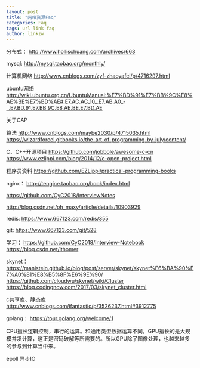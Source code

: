 ```yaml
---
layout: post
title: "网络资源Faq"
categories: Faq
tags: url link faq
author: linkzw
---
```


分布式：
http://www.hollischuang.com/archives/663


mysql:
http://mysql.taobao.org/monthly/

计算机网络
http://www.cnblogs.com/zyf-zhaoyafei/p/4716297.html

ubuntu网络
http://wiki.ubuntu.org.cn/UbuntuManual:%E7%BD%91%E7%BB%9C%E8%AE%BE%E7%BD%AE#.E7.AC.AC_10_.E7.AB.A0_-_.E7.BD.91.E7.BB.9C.E8.AE.BE.E7.BD.AE

关于CAP

算法
http://www.cnblogs.com/maybe2030/p/4715035.html
https://wizardforcel.gitbooks.io/the-art-of-programming-by-july/content/

C、C++开源项目
https://github.com/jobbole/awesome-c-cn
https://www.ezlippi.com/blog/2014/12/c-open-project.html

程序员资料
https://github.com/EZLippi/practical-programming-books

nginx：
http://tengine.taobao.org/book/index.html

https://github.com/CyC2018/InterviewNotes


http://blog.csdn.net/oh_maxy/article/details/10903929


redis:
https://www.667123.com/redis/355

git:
https://www.667123.com/git/528

学习：
https://github.com/CyC2018/Interview-Notebook
https://blog.csdn.net/ithomer

skynet：
https://manistein.github.io/blog/post/server/skynet/skynet%E6%BA%90%E7%A0%81%E8%B5%8F%E6%9E%90/
https://github.com/cloudwu/skynet/wiki/Cluster
https://blog.codingnow.com/2017/03/skynet_cluster.html

c共享库、静态库
http://www.cnblogs.com/ifantastic/p/3526237.html#3912775

golang：
https://tour.golang.org/welcome/1



CPU擅长逻辑控制，串行的运算。和通用类型数据运算不同，GPU擅长的是大规模并发计算，这正是密码破解等所需要的。所以GPU除了图像处理，也越来越多的参与到计算当中来。
 
epoll 异步IO
